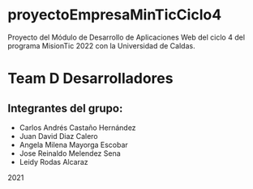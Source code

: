 ﻿# proyectoEmpresaMinTicCiclo4

Proyecto del Módulo de Desarrollo de Aplicaciones Web del ciclo 4 del programa MisionTic 2022 con la Universidad de Caldas.

# Team D Desarrolladores

## Integrantes del grupo:
* Carlos Andrés Castaño Hernández 
* Juan David Diaz Calero 
* Angela Milena Mayorga Escobar 
* Jose Reinaldo Melendez Sena
* Leidy Rodas Alcaraz 

2021
